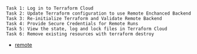 

```

Task 1: Log in to Terraform Cloud
Task 2: Update Terraform configuration to use Remote Enchanced Backend
Task 3: Re-initialize Terraform and Validate Remote Backend
Task 4: Provide Secure Credentials for Remote Runs
Task 5: View the state, log and lock files in Terraform Cloud
Task 6: Remove existing resources with terraform destroy

```

- [remote](https://github.com/btkrausen/hashicorp/blob/master/terraform/Hands-On%20Labs/Section%2008%20-%20Implement%20and%20Maintain%20State/05%20-%20Terraform_Remote_State_Enhanced_Backend.md)
